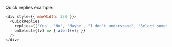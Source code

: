 Quick replies example:

```js
<div style={{ maxWidth: 350 }}>
  <QuickReplies
    replies={['Yes', 'No', 'Maybe', "I don't understand", 'Select something else...']}
    onSelect={(v) => { alert(v); }}
  />
</div>
```
